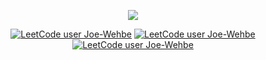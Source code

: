 <p align="center">
  <a href="https://leetcode.com/Joe-Wehbe/" target="_blank"><img align="center" src="https://cdn.iconscout.com/icon/free/png-256/free-leetcode-3521542-2944960.png?f=webp"/></a>
</p>
<p align="center">
  <a href="https://leetcode.com/Joe-Wehbe/" target="_blank"><img src="https://img.shields.io/badge/dynamic/json?style=for-the-badge&labelColor=black&color=%23ffa116&label=Ranking&query=ranking&url=https%3A%2F%2Fleetcode-badge.vercel.app%2Fapi%2Fusers%2FJoe-Wehbe&logo=leetcode&logoColor=yellow" alt="LeetCode user Joe-Wehbe"/></a>
  <a href="https://leetcode.com/Joe-Wehbe/" target="_blank"><img src="https://img.shields.io/badge/dynamic/json?style=for-the-badge&labelColor=black&color=%23ffa116&label=Solved%20over%20total&query=solvedOverTotal&url=https%3A%2F%2Fleetcode-badge.vercel.app%2Fapi%2Fusers%2FJoe-Wehbe" alt="LeetCode user Joe-Wehbe"/></a>
  <a href="https://leetcode.com/Joe-Wehbe/" target="_blank"><img src="https://img.shields.io/badge/dynamic/json?style=for-the-badge&labelColor=black&color=%23ffa116&label=Solved%20percentage&query=solvedPercentage&url=https%3A%2F%2Fleetcode-badge.vercel.app%2Fapi%2Fusers%2FJoe-Wehbe" alt="LeetCode user Joe-Wehbe"/></a>
</p>
